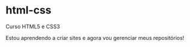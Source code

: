 # html-css
 Curso HTML5 e CSS3

Estou aprendendo  a criar sites e agora vou gerenciar meus repositórios!